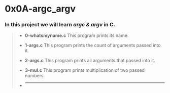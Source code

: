# 0x0A-argc_argv

### In this project we will learn ***argc & argv*** in C.

> - **0-whatsmyname.c** This program prints its name.
>
> - **1-args.c** This program prints the count of arguments passed into it.
>
> - **2-args.c** This program prints all arguments that passed into it.
>
> - **3-mul.c** This program prints multiplication of two passed numbers.
>
> - ****
